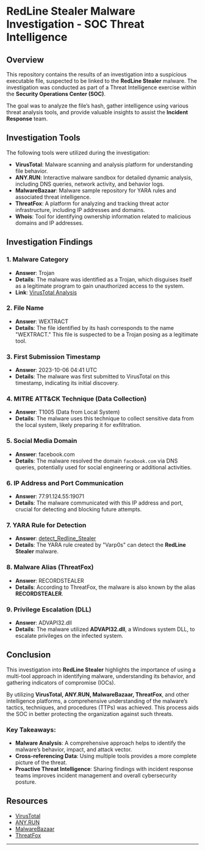# **RedLine Stealer Malware Investigation - SOC Threat Intelligence**

## **Overview**
This repository contains the results of an investigation into a suspicious executable file, suspected to be linked to the **RedLine Stealer** malware. The investigation was conducted as part of a Threat Intelligence exercise within the **Security Operations Center (SOC)**. 

The goal was to analyze the file’s hash, gather intelligence using various threat analysis tools, and provide valuable insights to assist the **Incident Response** team.

## **Investigation Tools**
The following tools were utilized during the investigation:

- **VirusTotal**: Malware scanning and analysis platform for understanding file behavior.
- **ANY.RUN**: Interactive malware sandbox for detailed dynamic analysis, including DNS queries, network activity, and behavior logs.
- **MalwareBazaar**: Malware sample repository for YARA rules and associated threat intelligence.
- **ThreatFox**: A platform for analyzing and tracking threat actor infrastructure, including IP addresses and domains.
- **Whois**: Tool for identifying ownership information related to malicious domains and IP addresses.

## **Investigation Findings**

### **1. Malware Category**
- **Answer**: Trojan  
- **Details**: The malware was identified as a Trojan, which disguises itself as a legitimate program to gain unauthorized access to the system.  
- **Link**: [VirusTotal Analysis](https://www.virustotal.com/gui/file/248fcc901aff4e4b4c48c91e4d78a939bf681c9a1bc24addc3551b32768f907b)

### **2. File Name**
- **Answer**: WEXTRACT  
- **Details**: The file identified by its hash corresponds to the name "WEXTRACT." This file is suspected to be a Trojan posing as a legitimate tool.

### **3. First Submission Timestamp**
- **Answer**: 2023-10-06 04:41 UTC  
- **Details**: The malware was first submitted to VirusTotal on this timestamp, indicating its initial discovery.

### **4. MITRE ATT&CK Technique (Data Collection)**
- **Answer**: T1005 (Data from Local System)  
- **Details**: The malware uses this technique to collect sensitive data from the local system, likely preparing it for exfiltration.

### **5. Social Media Domain**
- **Answer**: facebook.com  
- **Details**: The malware resolved the domain `facebook.com` via DNS queries, potentially used for social engineering or additional activities.

### **6. IP Address and Port Communication**
- **Answer**: 77.91.124.55:19071  
- **Details**: The malware communicated with this IP address and port, crucial for detecting and blocking future attempts.

### **7. YARA Rule for Detection**
- **Answer**: [detect_Redline_Stealer](https://bazaar.abuse.ch/sample/248fcc901aff4e4b4c48c91e4d78a939bf681c9a1bc24addc3551b32768f907b#intel)  
- **Details**: The YARA rule created by "Varp0s" can detect the **RedLine Stealer** malware.

### **8. Malware Alias (ThreatFox)**
- **Answer**: RECORDSTEALER  
- **Details**: According to ThreatFox, the malware is also known by the alias **RECORDSTEALER**.

### **9. Privilege Escalation (DLL)**
- **Answer**: ADVAPI32.dll  
- **Details**: The malware utilized **ADVAPI32.dll**, a Windows system DLL, to escalate privileges on the infected system.

## **Conclusion**
This investigation into **RedLine Stealer** highlights the importance of using a multi-tool approach in identifying malware, understanding its behavior, and gathering indicators of compromise (IOCs). 

By utilizing **VirusTotal, ANY.RUN, MalwareBazaar, ThreatFox**, and other intelligence platforms, a comprehensive understanding of the malware’s tactics, techniques, and procedures (TTPs) was achieved. This process aids the SOC in better protecting the organization against such threats.

### **Key Takeaways:**
- **Malware Analysis**: A comprehensive approach helps to identify the malware’s behavior, impact, and attack vector.
- **Cross-referencing Data**: Using multiple tools provides a more complete picture of the threat.
- **Proactive Threat Intelligence**: Sharing findings with incident response teams improves incident management and overall cybersecurity posture.

## **Resources**
- [VirusTotal](https://www.virustotal.com)
- [ANY.RUN](https://any.run)
- [MalwareBazaar](https://bazaar.abuse.ch)
- [ThreatFox](https://threatfox.abuse.ch)

---